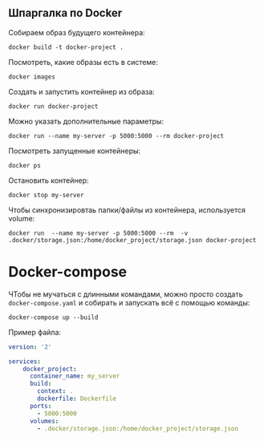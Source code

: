 ## Шпаргалка по Docker
Собираем образ будущего контейнера:
```
docker build -t docker-project .
```
Посмотреть, какие образы есть в системе:
```
docker images
```
Создать и запустить контейнер из образа:
```
docker run docker-project
```
Можно указать дополнительные параметры:
```
docker run --name my-server -p 5000:5000 --rm docker-project
```
Посмотреть запущенные контейнеры:
```
docker ps
```
Остановить контейнер:
```
docker stop my-server
```
Чтобы синхронизировтаь папки/файлы из контейнера, используется volume:
```
docker run  --name my-server -p 5000:5000 --rm  -v .docker/storage.json:/home/docker_project/storage.json docker-project
```

# Docker-compose
ЧТобы не мучаться с длинными командами, можно просто создать `docker-compose.yaml` и 
собирать и запускать всё с помощью команды:
```
docker-compose up --build
```
Пример файла:
```yaml
version: '2'

services:
    docker_project:
      container_name: my_server
      build:
        context: .
        dockerfile: Dockerfile
      ports:
        - 5000:5000
      volumes:
        - .docker/storage.json:/home/docker_project/storage.json
```
